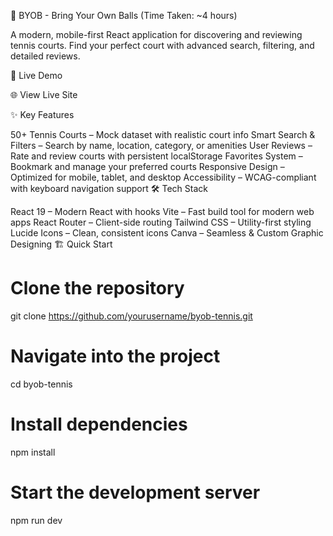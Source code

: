 🎾 BYOB - Bring Your Own Balls (Time Taken: ~4 hours)

A modern, mobile-first React application for discovering and reviewing tennis courts.
Find your perfect court with advanced search, filtering, and detailed reviews.

🚀 Live Demo

🌐 View Live Site

✨ Key Features

50+ Tennis Courts – Mock dataset with realistic court info
Smart Search & Filters – Search by name, location, category, or amenities
User Reviews – Rate and review courts with persistent localStorage
Favorites System – Bookmark and manage your preferred courts
Responsive Design – Optimized for mobile, tablet, and desktop
Accessibility – WCAG-compliant with keyboard navigation support
🛠️ Tech Stack

React 19 – Modern React with hooks
Vite – Fast build tool for modern web apps
React Router – Client-side routing
Tailwind CSS – Utility-first styling
Lucide Icons – Clean, consistent icons
Canva – Seamless & Custom Graphic Designing
🏗️ Quick Start

# Clone the repository
git clone https://github.com/yourusername/byob-tennis.git

# Navigate into the project
cd byob-tennis

# Install dependencies
npm install

# Start the development server
npm run dev